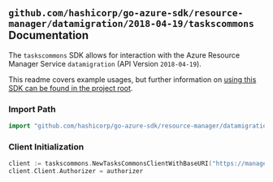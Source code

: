 
## `github.com/hashicorp/go-azure-sdk/resource-manager/datamigration/2018-04-19/taskscommons` Documentation

The `taskscommons` SDK allows for interaction with the Azure Resource Manager Service `datamigration` (API Version `2018-04-19`).

This readme covers example usages, but further information on [using this SDK can be found in the project root](https://github.com/hashicorp/go-azure-sdk/tree/main/docs).

### Import Path

```go
import "github.com/hashicorp/go-azure-sdk/resource-manager/datamigration/2018-04-19/taskscommons"
```


### Client Initialization

```go
client := taskscommons.NewTasksCommonsClientWithBaseURI("https://management.azure.com")
client.Client.Authorizer = authorizer
```

